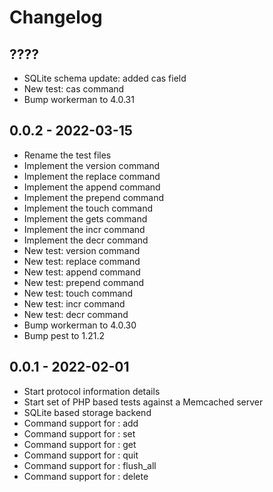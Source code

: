 # Changelog


## ????
- SQLite schema update: added cas field
- New test: cas command
- Bump workerman to 4.0.31


## 0.0.2 - 2022-03-15
- Rename the test files
- Implement the version command
- Implement the replace command
- Implement the append command
- Implement the prepend command
- Implement the touch command
- Implement the gets command
- Implement the incr command
- Implement the decr command
- New test: version command
- New test: replace command
- New test: append command
- New test: prepend command
- New test: touch command
- New test: incr command
- New test: decr command
- Bump workerman to 4.0.30
- Bump pest to 1.21.2


## 0.0.1 - 2022-02-01
- Start protocol information details
- Start set of PHP based tests against a Memcached server
- SQLite based storage backend
- Command support for : add
- Command support for : set
- Command support for : get
- Command support for : quit
- Command support for : flush_all
- Command support for : delete
